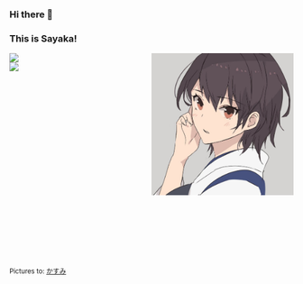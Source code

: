 ### Hi there 👋 
### This is Sayaka!
 <img align="right" alt="img" src="https://github.com/sa-yaka/sa-yaka/blob/main/pictures.png" width="50%" height="auto" />

<p>
    <img width="45%" align="left" src="https://metrics.lecoq.io/sa-yaka?template=classic&config.timezone=Asia%2FShanghai" />
<p />


<p>
    <img width="50%" align="right" src="https://github-readme-stats.vercel.app/api?username=sa-yaka&show_icons=true&show_icons=true&count_private=true" />
<p />



<br /><br /><br /><br /><br /><br /><br /><br /><br /><br /><br /><br /><br /><br /><br /><br /><br /><br /><br /><br /><br />
<sub>
   Pictures to:  <a href="https://www.pixiv.net/artworks/92674856">かすみ</a>

